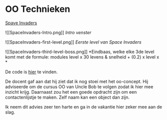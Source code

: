 # OO Technieken

[Spave Invaders](https://github.com/Koffiemolen/v3)


![[SpaceInvaders-Intro.png]]
*Intro venster*

![[SpaceInvaders-first-level.png]]
*Eerste level van Space Invaders*

![[SpaceInvaders-third-level-boss.png]]
*Eindbaas, welke elke 3de level komt met de formule: modules level x 30 levens & snelheid + (0.2) x level x *

De code is [hier](Fontys-Portfolio/img/04_OO-technieken/SpaceInvaders-Code/README) te vinden.

De docent gaf aan dat hij ziet dat ik nog stoei met het oo-concept. Hij adviseerde om de cursus OO van Uncle Bob te volgen zodat ik hier mee inzicht krijg. 
Daarnaast zou het een goede opdracht zijn om een contactenlijstje te maken. Zelf naam kan een object dan zijn. 

Ik neem dit advies zeer ten harte en ga in de vakantie hier zeker mee aan de slag.